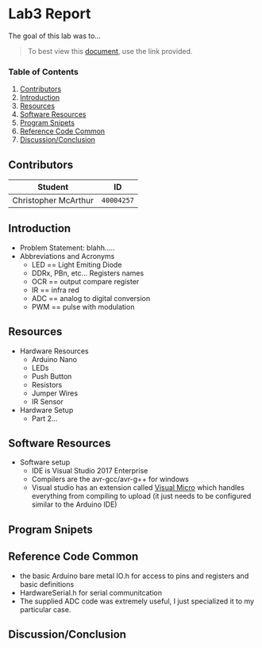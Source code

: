 # Lab3 Report
The goal of this lab was to...

> To best view this [document](https://github.com/prince-chrismc/Embedded-System/blob/master/Arduino/Labs/Lab3/README.md), use the link provided.

### Table of Contents
1. [Contributors](#Contributors)
2. [Introduction](#Introduction)
3. [Resources](#Resources)
4. [Software Resources](#Software-Resources)
5. [Program Snipets](#Program-Snipets)
6. [Reference Code Common](#Reference-Code-Common)
7. [Discussion/Conclusion](#Discussion/Conclusion)

## Contributors
**Student** | **ID**
:---:| ---
Christopher McArthur | `40004257`

## Introduction
- Problem Statement: blahh.....
- Abbreviations and Acronyms
  - LED == Light Emiting Diode
  - DDRx, PBn, etc... Registers names
  - OCR == output compare register
  - IR == infra red
  - ADC == analog to digital conversion
  - PWM == pulse with modulation
 
## Resources 
- Hardware Resources
  - Arduino Nano
  - LEDs
  - Push Button
  - Resistors
  - Jumper Wires
  - IR Sensor
- Hardware Setup
  - Part 2...

## Software Resources
- Software setup
  - IDE is Visual Studio 2017 Enterprise
  - Compilers are the avr-gcc/avr-g++ for windows
  - Visual studio has an extension called [Visual Micro](http://www.visualmicro.com/) which handles everything from compiling to upload (it just needs to be configured similar to the Arduino IDE)
 
## Program Snipets

## Reference Code Common
- the basic Arduino bare metal IO.h for access to pins and registers and basic definitions
- HardwareSerial.h for serial communitcation
- The supplied ADC code was extremely useful, I just specialized it to my particular case.

## Discussion/Conclusion
